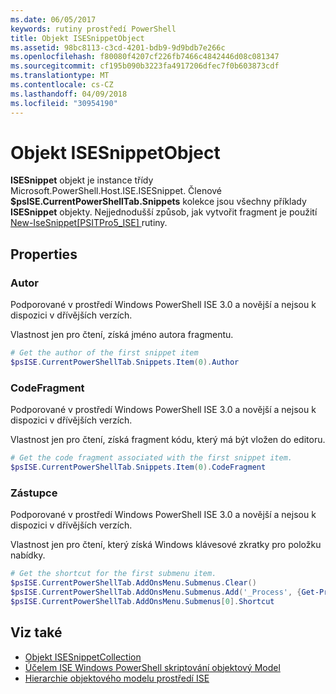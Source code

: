 ```yaml
---
ms.date: 06/05/2017
keywords: rutiny prostředí PowerShell
title: Objekt ISESnippetObject
ms.assetid: 98bc8113-c3cd-4201-bdb9-9d9bdb7e266c
ms.openlocfilehash: f80080f4207cf226fb7466c4842446d08c081347
ms.sourcegitcommit: cf195b090b3223fa4917206dfec7f0b603873cdf
ms.translationtype: MT
ms.contentlocale: cs-CZ
ms.lasthandoff: 04/09/2018
ms.locfileid: "30954190"
---
```

# <a name="the-isesnippetobject"></a>Objekt ISESnippetObject

**ISESnippet** objekt je instance třídy Microsoft.PowerShell.Host.ISE.ISESnippet. Členové **$psISE.CurrentPowerShellTab.Snippets** kolekce jsou všechny příklady **ISESnippet** objekty. Nejjednodušší způsob, jak vytvořit fragment je použití [New-IseSnippet&#91;PSITPro5_ISE&#93; ](https://technet.microsoft.com/library/0a6339a3-2683-4a8e-8929-90ad9a95c3e0) rutiny.

## <a name="properties"></a>Properties

### <a name="author"></a>Autor

Podporované v prostředí Windows PowerShell ISE 3.0 a novější a nejsou k dispozici v dřívějších verzích.

Vlastnost jen pro čtení, získá jméno autora fragmentu.

```powershell
# Get the author of the first snippet item
$psISE.CurrentPowerShellTab.Snippets.Item(0).Author
```

### <a name="codefragment"></a>CodeFragment

Podporované v prostředí Windows PowerShell ISE 3.0 a novější a nejsou k dispozici v dřívějších verzích.

Vlastnost jen pro čtení, získá fragment kódu, který má být vložen do editoru.

```powershell
# Get the code fragment associated with the first snippet item.
$psISE.CurrentPowerShellTab.Snippets.Item(0).CodeFragment
```

### <a name="shortcut"></a>Zástupce

Podporované v prostředí Windows PowerShell ISE 3.0 a novější a nejsou k dispozici v dřívějších verzích.

Vlastnost jen pro čtení, který získá Windows klávesové zkratky pro položku nabídky.

```powershell
# Get the shortcut for the first submenu item.
$psISE.CurrentPowerShellTab.AddOnsMenu.Submenus.Clear()
$psISE.CurrentPowerShellTab.AddOnsMenu.Submenus.Add('_Process', {Get-Process}, 'Alt+P')
$psISE.CurrentPowerShellTab.AddOnsMenu.Submenus[0].Shortcut
```

## <a name="see-also"></a>Viz také

- [Objekt ISESnippetCollection](The-ISESnippetCollection-Object.md)
- [Účelem ISE Windows PowerShell skriptování objektový Model](purpose-of-the-windows-powershell-ise-scripting-object-model.md)
- [Hierarchie objektového modelu prostředí ISE](The-ISE-Object-Model-Hierarchy.md)